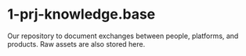 # 1-prj-knowledge.base
Our repository to document exchanges between people, platforms, and products. Raw assets are also stored here.
